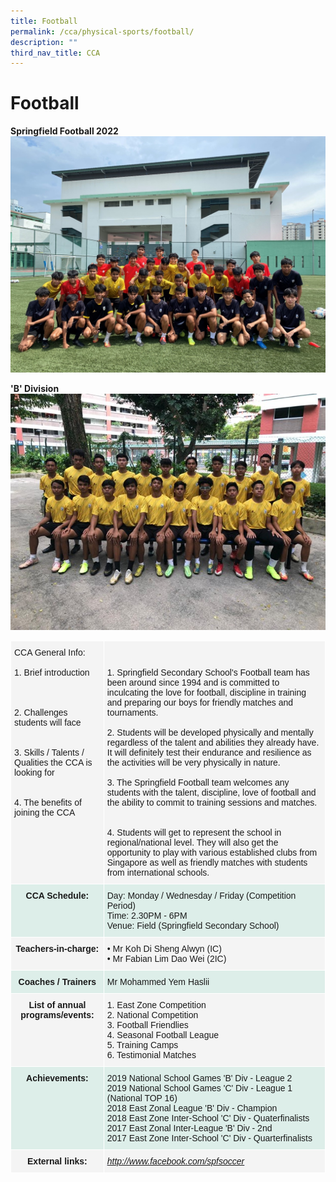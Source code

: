 ```yaml
---
title: Football
permalink: /cca/physical-sports/football/
description: ""
third_nav_title: CCA
---
```



# **Football**
**Springfield Football 2022**
![](/images/soccer1.jpg)

**'B' Division**
![](/images/soccer2.jpg)


<table style="border-collapse:collapse;border-spacing:0" class="tg"><thead><tr><th style="background-color:#F4F4F4;border-color:#ffffff;border-style:solid;border-width:1px;font-family:Arial, sans-serif;font-size:14px;font-weight:normal;overflow:hidden;padding:10px 5px;text-align:left;vertical-align:top;word-break:normal"><span style="background-color:transparent">CCA General Info:</span><br><br><span style="background-color:transparent">1. Brief introduction</span><br><br><span style="background-color:transparent"><br><br>2. Challenges students will face </span><br><br><span style="background-color:transparent"><br>3. Skills / Talents / Qualities the CCA is looking for</span><br><br><span style="background-color:transparent"><br>4. The benefits of joining the CCA</span><br><br><br></th><th style="background-color:#F4F4F4;border-color:#ffffff;border-style:solid;border-width:1px;font-family:Arial, sans-serif;font-size:14px;font-weight:normal;overflow:hidden;padding:10px 5px;text-align:left;vertical-align:top;word-break:normal"><br><br><span style="background-color:transparent">1. Springfield Secondary School's Football team has been around since 1994 and is committed to inculcating the love for football, discipline in training and preparing our boys for friendly matches and tournaments.</span><br><br><span style="background-color:transparent">2. Students will be developed physically and mentally regardless of the talent and abilities they already have. It will definitely test their endurance and resilience as the activities will be very physically in nature.</span><br><br><span style="background-color:transparent">3. The Springfield Football team welcomes any students with the talent, discipline, love of football and the ability to commit to training sessions and matches.</span><br><br><span style="background-color:transparent"><br>4. Students will get to represent the school in regional/national level. They will also get the opportunity to play with various established clubs from Singapore as well as friendly matches with students from international schools.</span></th></tr></thead><tbody><tr><td style="background-color:#DDEEE9;border-color:#ffffff;border-style:solid;border-width:1px;font-family:Arial, sans-serif;font-size:14px;font-weight:bold;overflow:hidden;padding:10px 5px;text-align:center;vertical-align:top;word-break:normal">CCA Schedule:<br></td><td style="background-color:#DDEEE9;border-color:#ffffff;border-style:solid;border-width:1px;font-family:Arial, sans-serif;font-size:14px;overflow:hidden;padding:10px 5px;text-align:left;vertical-align:top;word-break:normal">Day: Monday / Wednesday / Friday (Competition Period)<br>Time: 2.30PM - 6PM<br>Venue: Field (Springfield Secondary School)</td></tr><tr><td style="background-color:#F4F4F4;border-color:#ffffff;border-style:solid;border-width:1px;font-family:Arial, sans-serif;font-size:14px;font-weight:bold;overflow:hidden;padding:10px 5px;text-align:center;vertical-align:top;word-break:normal">Teachers-in-charge:</td><td style="background-color:#F4F4F4;border-color:#ffffff;border-style:solid;border-width:1px;font-family:Arial, sans-serif;font-size:14px;overflow:hidden;padding:10px 5px;text-align:left;vertical-align:top;word-break:normal">• Mr Koh Di Sheng Alwyn (IC)<br>• Mr Fabian Lim Dao Wei (2IC)</td></tr><tr><td style="background-color:#DDEEE9;border-color:#ffffff;border-style:solid;border-width:1px;font-family:Arial, sans-serif;font-size:14px;font-weight:bold;overflow:hidden;padding:10px 5px;text-align:center;vertical-align:top;word-break:normal">Coaches / Trainers<br></td><td style="background-color:#DDEEE9;border-color:#ffffff;border-style:solid;border-width:1px;font-family:Arial, sans-serif;font-size:14px;overflow:hidden;padding:10px 5px;text-align:left;vertical-align:top;word-break:normal">Mr Mohammed Yem Haslii<br></td></tr><tr><td style="background-color:#F4F4F4;border-color:#ffffff;border-style:solid;border-width:1px;font-family:Arial, sans-serif;font-size:14px;font-weight:bold;overflow:hidden;padding:10px 5px;text-align:center;vertical-align:top;word-break:normal">List of annual programs/events:</td><td style="background-color:#F4F4F4;border-color:#ffffff;border-style:solid;border-width:1px;font-family:Arial, sans-serif;font-size:14px;overflow:hidden;padding:10px 5px;text-align:left;vertical-align:top;word-break:normal"><span style="background-color:transparent">1. East Zone Competition </span><br><span style="background-color:transparent">2. National Competition </span><br><span style="background-color:transparent">3. Football Friendlies</span><br><span style="background-color:transparent">4. Seasonal Football League</span><br><span style="background-color:transparent">5. Training Camps </span><br><span style="background-color:transparent">6. Testimonial Matches </span></td></tr><tr><td style="background-color:#DDEEE9;border-color:#ffffff;border-style:solid;border-width:1px;font-family:Arial, sans-serif;font-size:14px;font-weight:bold;overflow:hidden;padding:10px 5px;text-align:center;vertical-align:top;word-break:normal">Achievements:<br></td><td style="background-color:#DDEEE9;border-color:#ffffff;border-style:solid;border-width:1px;font-family:Arial, sans-serif;font-size:14px;overflow:hidden;padding:10px 5px;text-align:left;vertical-align:top;word-break:normal"><span style="background-color:transparent">2019 National School Games 'B' Div - League 2</span><br><span style="background-color:transparent">2019 National School Games 'C' Div - League 1 (National TOP 16)</span><br><span style="background-color:transparent">2018 East Zonal League 'B' Div - Champion</span><br><span style="background-color:transparent">2018 East Zone Inter-School 'C' Div - Quaterfinalists</span><br><span style="background-color:transparent">2017 East Zonal Inter-League 'B' Div - 2nd</span><br><span style="background-color:transparent">2017 East Zone Inter-School 'C' Div - Quarterfinalists</span></td></tr><tr><td style="background-color:#F4F4F4;border-color:#ffffff;border-style:solid;border-width:1px;font-family:Arial, sans-serif;font-size:14px;font-weight:bold;overflow:hidden;padding:10px 5px;text-align:center;vertical-align:top;word-break:normal">External links:<br></td><td style="background-color:#F4F4F4;border-color:#ffffff;border-style:solid;border-width:1px;color:#00F;font-family:Arial, sans-serif;font-size:14px;font-style:italic;overflow:hidden;padding:10px 5px;text-align:left;text-decoration:underline;vertical-align:top;word-break:normal"><a href="http://www.facebook.com/spfsoccer">http://www.facebook.com/spfsoccer</a><br></td></tr></tbody></table>

<br>

